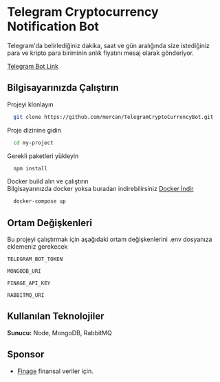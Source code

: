 # Telegram Cryptocurrency Notification Bot

Telegram'da belirlediğiniz dakika, saat ve gün aralığında size istediğiniz para ve kripto para biriminin anlık fiyatını mesaj olarak gönderiyor.

[Telegram Bot Link](https://t.me/CryptoCurrency_NotificationBot)

## Bilgisayarınızda Çalıştırın

Projeyi klonlayın

```bash
  git clone https://github.com/mercan/TelegramCryptoCurrencyBot.git
```

Proje dizinine gidin

```bash
  cd my-project
```

Gerekli paketleri yükleyin

```bash
  npm install
```

Docker build alın ve çalıştırın\
Bilgisayarınızda docker yoksa buradan indirebilirsiniz [Docker İndir](https://docs.docker.com/get-docker/)

```bash
  docker-compose up
```

## Ortam Değişkenleri

Bu projeyi çalıştırmak için aşağıdaki ortam değişkenlerini .env dosyanıza eklemeniz gerekecek

`TELEGRAM_BOT_TOKEN`

`MONGODB_URI`

`FINAGE_API_KEY`

`RABBITMQ_URI`

## Kullanılan Teknolojiler

**Sunucu:** Node, MongoDB, RabbitMQ

## Sponsor

- [Finage](https://finage.co.uk/) finansal veriler için.
